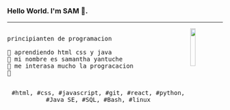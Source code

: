 ### Hello World. I'm SAM 👋.
---
<p>
  <img src="./https://www.google.com/url?sa=i&url=https%3A%2F%2Fgifer.com%2Fes&psig=AOvVaw19OLBVcEzYS5ikFqN3xfao&ust=1748545565026000&source=images&cd=vfe&opi=89978449&ved=0CBMQjRxqFwoTCLje09Sdxo0DFQAAAAAdAAAAABAE" align="right" width="15%"/>
  <samp>
    <br> principianten de programacion 
    <br>
    <br>🔹 aprendiendo html css y java 
    <br>🔹 mi nombre es samantha yantuche 
    <br>🔹 me interasa mucho la progracacion 
    <br>🔹 
    </samp>
   <br>
  <br>
  <p align="center">
    <samp>
      #html, #css, #javascript, #git, #react, #python, #Java SE, #SQL, #Bash, #linux
     </samp>
    <br>
  </p>
  
</p>
